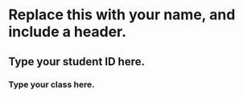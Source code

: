 # Replace this with your name, and include a header.
## Type your student ID here.
### Type your class here.

